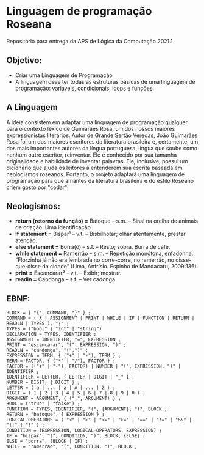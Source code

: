 # Linguagem de programação Roseana
Repositório para entrega da APS de Lógica da Computação 2021.1

## Objetivo:
* Criar uma Linguagem de Programação
* A linguagem deve ter todas as estruturas básicas de uma linguagem de programação: variáveis, condicionais, loops e funções.

## A Linguagem
A ideia consistem em adaptar uma linguagem de programação qualquer para o contexto léxico de Guimarães Rosa, um dos nossos maiores expressionistas literários. Autor de [Grande Sertão Veredas](https://guiadoestudante.abril.com.br/estudo/grande-sertao-veredas-resumo-da-obra-de-guimaraes-rosa/), João Guimarães Rosa foi um dos maiores escritores da literatura brasileira e, certamente, um dos mais importantes autores da língua portuguesa, língua que soube como nenhum outro escritor, reinventar. Ele é conhecido por sua tamanha originalidade e habilidade de inventar palavras. Ele, inclusive, possui um dicionário que ajuda os leitores a entenderem sua escrita baseada em neologismos roseanos. Portanto, o projeto adaptará uma linguagem de programação para que amantes da literatura brasileira e do estilo Roseano criem gosto por "codar"!

## Neologismos:
* **return (retorno da função) =** Batoque – s.m. – Sinal na orelha de animais de criação. Uma identificação.
* **if statement =** Bispar¹ – v.t. – Bisbilhotar; olhar atentamente, prestar atenção.
* **else statement =** Borra(ô) – s.f. – Resto; sobra. Borra de café.
* **while statement =** Ramerrão – s.m. – Repetição monótona, enfadonha. “Florzinha já não era lembrada no corre-corre, no ramerrão, no disse-que-disse da cidade” (Lima, Anfrísio. Espinho de Mandacaru, 2009:136).
* **print =** Escancarar² – v.t. – Exibir; mostrar.
* **readln =** Candonga – s.f. – Ver cadonga.


## EBNF:
```
BLOCK = { "{", COMMAND, "}" } ;
COMMAND = ( λ | ASSIGNMENT | PRINT | WHILE | IF | FUNCTION | RETURN | READLN | TYPES ), ";" ;
TYPES = ("bool" | "int" | "string")
DECLARATION = TYPES, IDENTIFIER ;
ASSIGNMENT = IDENTIFIER, "=", EXPRESSION ;
PRINT = "escancarar", "(", EXPRESSION, ")" ;
READLN = "candonga", "(",")" ;
EXPRESSION = TERM, { ("+" | "-"), TERM } ;
TERM = FACTOR, { ("*" | "/"), FACTOR } ;
FACTOR = (("+" | "-"), FACTOR) | NUMBER | "(", EXPRESSION, ")" | IDENTIFIER ;
IDENTIFIER = LETTER, { LETTER | DIGIT | "_" } ;
NUMBER = DIGIT, { DIGIT } ;
LETTER = ( a | ... | z | A | ... | Z ) ;
DIGIT = ( 1 | 2 | 3 | 4 | 5 | 6 | 7 | 8 | 9 | 0 ) ;
ARGUMENT = ARGUMENT, { (",", ARGUMENT) } ;
BOOL = ("true" | "false") ;
FUNCTION = TYPES, IDENTIFIER, "(", {ARGUMENT}, ")", BLOCK ;
RETURN = "batoque", { EXPRESSION } ;
LOGICAL-OPERATORS = ( "<" | ">" | "<=" | ">=" | "==" | "!=" | "&&" | "||" | "!" ) ;
CONDITION = (EXPRESSION, LOGICAL-OPERATORS, EXPRESSION) ;
IF = "bispar", "(", CONDITION, ")", BLOCK, {ELSE} ;
ELSE = "borra", (BLOCK | IF) ;
WHILE = "ramerrao", "(", CONDITION, ")", BLOCK ; 
```